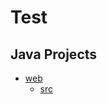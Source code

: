 # Test
## Java Projects    
* [web](https://github.com/CYCeet/Test/tree/master/web)
  * [src](https://github.com/CYCeet/Test/tree/master/web/src/Web)
